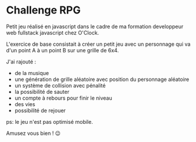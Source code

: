 # Challenge RPG

Petit jeu réalisé en javascript dans le cadre de ma formation developpeur web fullstack javascript chez O'Clock.

L'exercice de base consistait à créer un petit jeu avec un personnage qui va d'un point A à un point B sur une grille de 6x4.

J'ai rajouté :

- de la musique
- une génération de grille aléatoire avec position du personnage aléatoire
- un système de collision avec pénalité
- la possibilité de sauter
- un compte à rebours pour finir le niveau
- des vies
- possibilité de rejouer

ps: le jeu n'est pas optimisé mobile.

Amusez vous bien ! 😉
